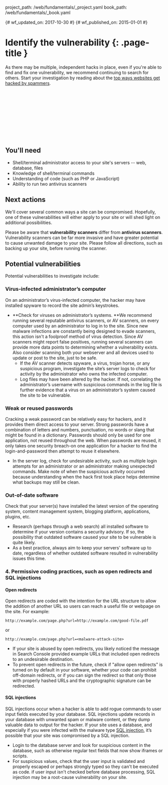 project_path: /web/fundamentals/_project.yaml
book_path: /web/fundamentals/_book.yaml

{# wf_updated_on: 2017-10-30 #}
{# wf_published_on: 2015-01-01 #}

# Identify the vulnerability {: .page-title }

As there may be multiple, independent hacks in place, even if you're able to
find and fix one vulnerability, we recommend continuing to search for others.
Start your investigation by reading about the [top ways websites get hacked
by spammers](top_ways_websites_get_hacked_by_spammers).

<div class="video-wrapper">
  <iframe class="devsite-embedded-youtube-video" data-video-id="SpSNvSUpc3k"
          data-autohide="1" data-showinfo="0" frameborder="0" allowfullscreen>
  </iframe>
</div>

## You'll need

* Shell/terminal administrator access to your site's servers -- web, database,
  files
* Knowledge of shell/terminal commands
* Understanding of code (such as PHP or JavaScript)
* Ability to run two antivirus scanners

## Next actions

We'll cover several common ways a site can be compromised. Hopefully, one of
these vulnerabilities will either apply to your site or will shed light on
additional possibilities.

Please be aware that **vulnerability scanners** differ from
**antivirus scanners**. Vulnerability scanners can be far more invasive and
have greater potential to cause unwanted damage to your site. Please follow
all directions, such as backing up your site, before running the scanner.

## Potential vulnerabilities

Potential vulnerabilities to investigate include:

### Virus-infected administrator’s computer

On an administrator’s virus-infected computer, the hacker may have installed
spyware to record the site admin’s keystrokes.

* **Check for viruses on administrator’s systems. **We recommend running
  several reputable antivirus scanners, or AV scanners, on every computer
  used by an administrator to log in to the site. Since new malware infections
  are constantly being designed to evade scanners, this action isn't a
  foolproof method of virus detection. Since AV scanners might report false
  positives, running several scanners can provide more data points to
  determining whether a vulnerability exists. Also consider scanning both your
  webserver and all devices used to update or post to the site, just to be safe.
    * If the AV scanner detects spyware, a virus, trojan horse, or any
      suspicious program, investigate the site’s server logs to check for
      activity by the administrator who owns the infected computer.
    * Log files may have been altered by the hacker. If not, correlating the
      administrator’s username with suspicious commands in the log file is
      further evidence that a virus on an administrator’s system caused the
      site to be vulnerable.

### Weak or reused passwords

Cracking a weak password can be relatively easy for hackers, and it provides
them direct access to your server. Strong passwords have a combination of
letters and numbers, punctuation, no words or slang that might be found in a
dictionary. Passwords should only be used for one application, not reused
throughout the web. When passwords are reused, it only takes one security
breach-on one application for a hacker to find the login-and-password then
attempt to reuse it elsewhere.

* In the server log, check for undesirable activity, such as multiple login
  attempts for an administrator or an administrator making unexpected commands.
  Make note of when the suspicious activity occurred because understanding when
  the hack first took place helps determine what backups may still be clean.

### Out-of-date software

Check that your server(s) have installed the latest version of the operating
system, content management system, blogging platform, applications, plugins,
etc.

* Research (perhaps through a web search) all installed software to determine
  if your version contains a security advisory. If so, the possibility that
  outdated software caused your site to be vulnerable is quite likely.
* As a best practice, always aim to keep your servers' software up to date, 
  regardless of whether outdated software resulted in vulnerability issues this time.

### 4. Permissive coding practices, such as open redirects and SQL injections

#### Open redirects

Open redirects are coded with the intention for the URL structure to allow
the addition of another URL so users can reach a useful file or webpage on the
site. For example:

    http://example.com/page.php?url=http://example.com/good-file.pdf

or

    http://example.com/page.php?url=<malware-attack-site>

* If your site is abused by open redirects, you likely noticed the message
  in Search Console provided example URLs that included open redirects to an
  undesirable destination.
* To prevent open redirects in the future, check if "allow open redirects"
  is turned on by default in your software, whether your code can prohibit
  off-domain redirects, or if you can sign the redirect so that only those
  with properly hashed URLs and the cryptographic signature can be redirected.

#### SQL injections

SQL injections occur when a hacker is able to add rogue commands to user input
fields executed by your database. SQL injections update records in your
database with unwanted spam or malware content, or they dump valuable data
to output for the hacker. If your site uses a database, and especially if
you were infected with the malware type
[SQL injection](https://www.support.google.com/webmasters/answer/3024309),
it’s possible that your site was compromised by a SQL injection.

* Login to the database server and look for suspicious content in the
  database, such as otherwise regular text fields that now show iframes or
  scripts.
* For suspicious values, check that the user input is validated and properly
  escaped or perhaps strongly typed so they can't be executed as code. if
  user input isn't checked before database processing, SQL injection may be
  a root-cause vulnerability on your site.
